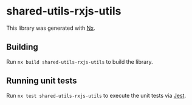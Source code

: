 # shared-utils-rxjs-utils

This library was generated with [Nx](https://nx.dev).

## Building

Run `nx build shared-utils-rxjs-utils` to build the library.

## Running unit tests

Run `nx test shared-utils-rxjs-utils` to execute the unit tests via [Jest](https://jestjs.io).
